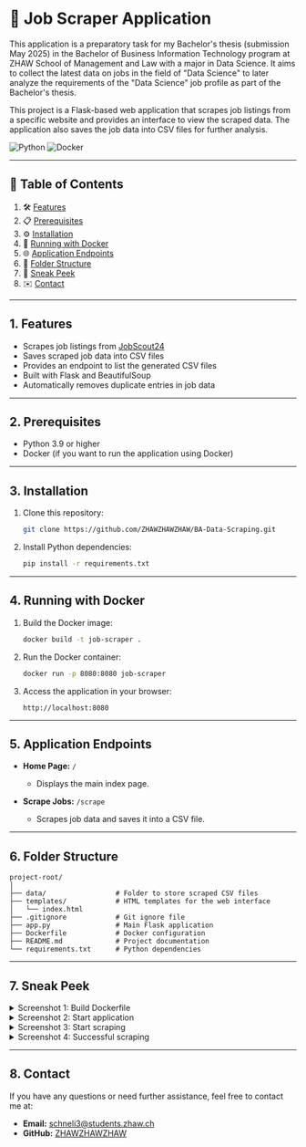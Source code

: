 # 🚀 Job Scraper Application

This application is a preparatory task for my Bachelor's thesis (submission May 2025) in the Bachelor of Business Information Technology program at ZHAW School of Management and Law with a major in Data Science. It aims to collect the latest data on jobs in the field of "Data Science" to later analyze the requirements of the "Data Science" job profile as part of the Bachelor's thesis.

This project is a Flask-based web application that scrapes job listings from a specific website and provides an interface to view the scraped data. The application also saves the job data into CSV files for further analysis.

![Python](https://img.shields.io/badge/python-3.9%2B-blue) 
![Docker](https://img.shields.io/badge/docker-supported-brightgreen) 


---

## 📖 Table of Contents

1. 🛠️ [Features](#1-features)
2. 📋 [Prerequisites](#2-prerequisites)
3. ⚙️ [Installation](#3-installation)
4. 🐳 [Running with Docker](#4-running-with-docker)  
5. 🌐 [Application Endpoints](#5-application-endpoints)
6. 📂 [Folder Structure](#6-folder-structure)
7. 📸 [Sneak Peek](#7-sneak-peek)
8. ✉️ [Contact](#8-contact)

---

## 1. Features

- Scrapes job listings from [JobScout24](https://www.jobscout24.ch/)
- Saves scraped job data into CSV files
- Provides an endpoint to list the generated CSV files
- Built with Flask and BeautifulSoup
- Automatically removes duplicate entries in job data

---

## 2. Prerequisites

- Python 3.9 or higher
- Docker (if you want to run the application using Docker)

---

## 3. Installation

1. Clone this repository:
   ```bash
   git clone https://github.com/ZHAWZHAWZHAW/BA-Data-Scraping.git
   ```

2. Install Python dependencies:
   ```bash
   pip install -r requirements.txt
   ```

---

## 4. Running with Docker

1. Build the Docker image:
   ```bash
   docker build -t job-scraper .
   ```

2. Run the Docker container:
   ```bash
   docker run -p 8080:8080 job-scraper
   ```

3. Access the application in your browser:
   ```
   http://localhost:8080
   ```

---

## 5. Application Endpoints

- **Home Page:** `/`
  - Displays the main index page.

- **Scrape Jobs:** `/scrape`
  - Scrapes job data and saves it into a CSV file. 

---

## 6. Folder Structure

```
project-root/
│
├── data/                 # Folder to store scraped CSV files
├── templates/            # HTML templates for the web interface
│   └── index.html
├── .gitignore            # Git ignore file
├── app.py                # Main Flask application
├── Dockerfile            # Docker configuration
├── README.md             # Project documentation
└── requirements.txt      # Python dependencies
```

---

## 7. Sneak Peek

<details>
<summary>Screenshot 1: Build Dockerfile</summary>
<img width="1206" alt="Bildschirmfoto 2024-12-28 um 14 22 12" src="https://github.com/user-attachments/assets/82fbe379-1323-4cc4-b991-8de6d0a979f6" />
</details>

<details>
<summary>Screenshot 2: Start application</summary>
<img width="661" alt="Bildschirmfoto 2024-12-28 um 14 22 39" src="https://github.com/user-attachments/assets/1d1a0ed0-101d-4a12-b611-9b9b8ec9cd45" />
</details>

<details>
<summary>Screenshot 3: Start scraping</summary>
<img width="661" alt="Bildschirmfoto 2024-12-28 um 14 22 45" src="https://github.com/user-attachments/assets/607d948f-fb16-491b-920b-c961d37d92c5" />
</details>

<details>
<summary>Screenshot 4: Successful scraping</summary>
<img width="661" alt="Bildschirmfoto 2024-12-28 um 14 26 38" src="https://github.com/user-attachments/assets/b331b1bd-1aaf-463d-bd24-82f9ee3fd0fb" />
</details>

---

## 8. Contact

If you have any questions or need further assistance, feel free to contact me at:

- **Email:** schneli3@students.zhaw.ch
- **GitHub:** [ZHAWZHAWZHAW](https://github.com/ZHAWZHAWZHAW)
